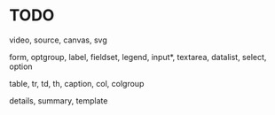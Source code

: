 # TODO

video, source, canvas, svg

form, optgroup, label, fieldset, legend, input\*, textarea, datalist, select, option

table, tr, td, th, caption, col, colgroup

details, summary, template
